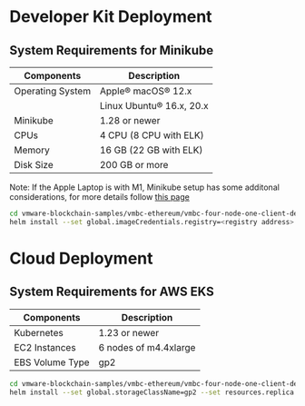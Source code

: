 # Developer Kit Deployment
## System Requirements for Minikube
| Components | Description |
|-----------|-------------|
|  Operating System | Apple® macOS® 12.x |
|                   | Linux Ubuntu® 16.x, 20.x |
|  Minikube         | 1.28 or newer |
|  CPUs             | 4 CPU (8 CPU with ELK) |
|  Memory           | 16 GB (22 GB with ELK) |
|  Disk Size        | 200 GB or more |

Note: If the Apple Laptop is with M1, Minikube setup has some additonal considerations, for more details follow [this page](./MAC-Apple-Silicon-README.md)

```sh
cd vmware-blockchain-samples/vmbc-ethereum/vmbc-four-node-one-client-deployment
helm install --set global.imageCredentials.registry=<registry address> --set global.imageCredentials.username=<username> --set global.imageCredentials.password=<password> <name of blockchain> .
```

# Cloud Deployment
## System Requirements for AWS EKS
| Components | Description |
|-----------|-------------|
|  Kubernetes       | 1.23 or newer |
|  EC2 Instances    | 6 nodes of m4.4xlarge |
|  EBS Volume Type  | gp2 |

```sh
cd vmware-blockchain-samples/vmbc-ethereum/vmbc-four-node-one-client-deployment
helm install --set global.storageClassName=gp2 --set resources.replica.cpuRequest=10000m --set resources.replica.cpuLimit=10000m --set resources.replica.memoryRequest=56Gi --set resources.replica.memoryLimit=56Gi --set resources.client.cpuRequest=5000m --set resources.client.cpuLimit=5000m --set resources.client.memoryRequest=28Gi --set resources.client.memoryLimit=28Gi --set global.imageCredentials.registry=<registry address> --set global.imageCredentials.username=<username> --set global.imageCredentials.password=<password> <name of blockchain> . 
```
